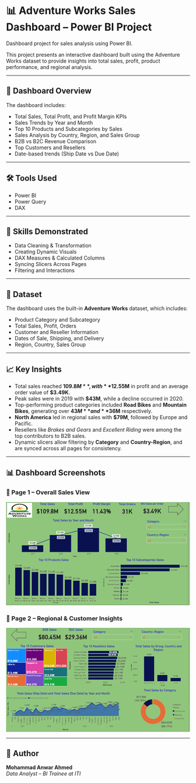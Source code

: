 # 📊 Adventure Works Sales Dashboard – Power BI Project

Dashboard project for sales analysis using Power BI.

This project presents an interactive dashboard built using the Adventure Works dataset to provide insights into total sales, profit, product performance, and regional analysis.

---

## 📌 Dashboard Overview

The dashboard includes:
- Total Sales, Total Profit, and Profit Margin KPIs
- Sales Trends by Year and Month
- Top 10 Products and Subcategories by Sales
- Sales Analysis by Country, Region, and Sales Group
- B2B vs B2C Revenue Comparison
- Top Customers and Resellers
- Date-based trends (Ship Date vs Due Date)

---

## 🛠️ Tools Used
- Power BI
- Power Query
- DAX

---

## 🧠 Skills Demonstrated
- Data Cleaning & Transformation
- Creating Dynamic Visuals
- DAX Measures & Calculated Columns
- Syncing Slicers Across Pages
- Filtering and Interactions

---

## 📂 Dataset

The dashboard uses the built-in **Adventure Works** dataset, which includes:
- Product Category and Subcategory
- Total Sales, Profit, Orders
- Customer and Reseller Information
- Dates of Sale, Shipping, and Delivery
- Region, Country, Sales Group

---

## 📈 Key Insights

- Total sales reached **$109.8M**, with **$12.55M** in profit and an average order value of **$3.49K**.
- Peak sales were in 2019 with **$43M**, while a decline occurred in 2020.
- Top-performing product categories included **Road Bikes** and **Mountain Bikes**, generating over **$43M** and **$36M** respectively.
- **North America** led in regional sales with **$79M**, followed by Europe and Pacific.
- Resellers like *Brakes and Gears* and *Excellent Riding* were among the top contributors to B2B sales.
- Dynamic slicers allow filtering by **Category** and **Country-Region**, and are synced across all pages for consistency.

---

## 📊 Dashboard Screenshots

### 📄 Page 1 – Overall Sales View  
![](Page1.PNG)

### 📄 Page 2 – Regional & Customer Insights  
![](Page2.PNG)

---

## 👤 Author

**Mohammad Anwar Ahmed**  
*Data Analyst – BI Trainee at ITI*
